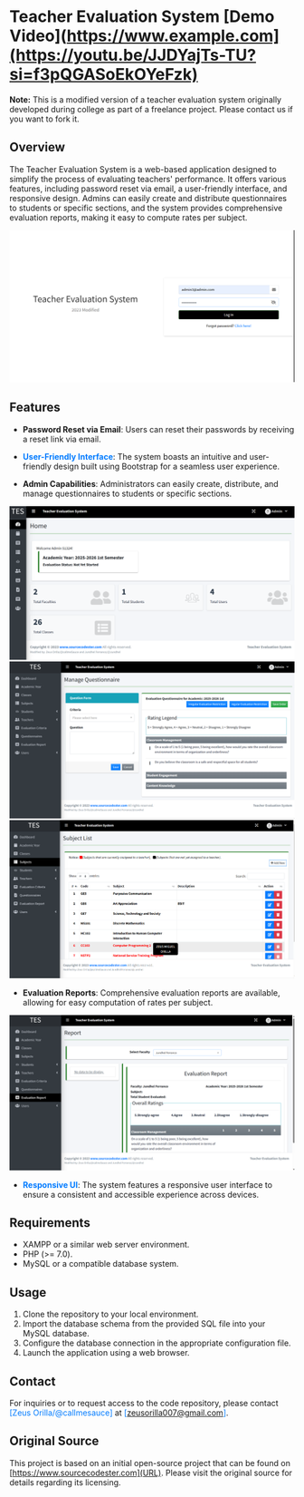 # Teacher Evaluation System  [Demo Video](https://www.example.com](https://youtu.be/JJDYajTs-TU?si=f3pQGASoEkOYeFzk)


**Note:** This is a modified version of a teacher evaluation system originally developed during college as part of a freelance project. Please contact us if you want to fork it.

## Overview

The Teacher Evaluation System is a web-based application designed to simplify the process of evaluating teachers' performance.
It offers various features, including password reset via email, a user-friendly interface, and responsive design. Admins can easily create and distribute questionnaires to students or specific sections, and the system provides comprehensive evaluation reports, making it easy to compute rates per subject.

![Login Page](/readmeImg/login.png)

## Features

- **Password Reset via Email**: Users can reset their passwords by receiving a reset link via email.

- <span style="color: #007BFF;">**User-Friendly Interface**</span>: The system boasts an intuitive and user-friendly design built using Bootstrap for a seamless user experience.

- **Admin Capabilities**: Administrators can easily create, distribute, and manage questionnaires to students or specific sections.

![Admin Panel](/readmeImg/dashboard.png)
![Manage Questionnaires](/readmeImg/manageqs.png)
![Subject Area](/readmeImg/subjects.png)

- **Evaluation Reports**: Comprehensive evaluation reports are available, allowing for easy computation of rates per subject.

![Evaluation Report](/readmeImg/evalreport.png)

- <span style="color: #007BFF;">**Responsive UI**</span>: The system features a responsive user interface to ensure a consistent and accessible experience across devices.

## Requirements

- XAMPP or a similar web server environment.
- PHP (>= 7.0).
- MySQL or a compatible database system.

## Usage

1. Clone the repository to your local environment.
2. Import the database schema from the provided SQL file into your MySQL database.
3. Configure the database connection in the appropriate configuration file.
4. Launch the application using a web browser.

## Contact

For inquiries or to request access to the code repository, please contact <span style="color: #007BFF;">[Zeus Orilla/@callmesauce]</span> at <span style="color: #007BFF;">[zeusorilla007@gmail.com]</span>.

## Original Source

This project is based on an initial open-source project that can be found on [https://www.sourcecodester.com](URL). Please visit the original source for details regarding its licensing.
